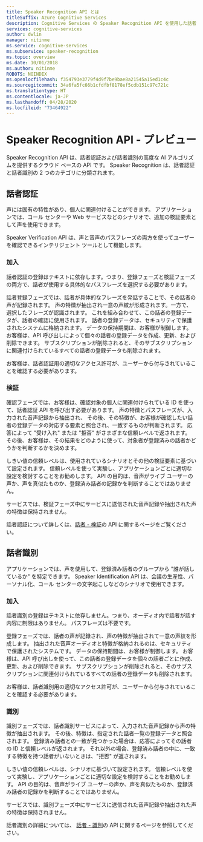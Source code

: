 ```yaml
---
title: Speaker Recognition API とは
titleSuffix: Azure Cognitive Services
description: Cognitive Services の Speaker Recognition API を使用した話者認証および話者識別。
services: cognitive-services
author: dwlin
manager: nitinme
ms.service: cognitive-services
ms.subservice: speaker-recognition
ms.topic: overview
ms.date: 10/01/2018
ms.author: nitinme
ROBOTS: NOINDEX
ms.openlocfilehash: f354793e3779f4d9f7be9bae8a21545a15ed1c4c
ms.sourcegitcommit: 34a6fa5fc66b1cfdfbf8178ef5cdb151c97c721c
ms.translationtype: HT
ms.contentlocale: ja-JP
ms.lasthandoff: 04/28/2020
ms.locfileid: "73464922"
---
```

# <a name="speaker-recognition-api---preview"></a>Speaker Recognition API - プレビュー

Speaker Recognition API は、話者認証および話者識別の高度な AI アルゴリズムを提供するクラウド ベースの API です。 Speaker Recognition は、話者認証と話者識別の 2 つのカテゴリに分類されます。

## <a name="speaker-verification"></a>話者認証

声には固有の特性があり、個人に関連付けることができます。  アプリケーションでは、コール センターや Web サービスなどのシナリオで、追加の検証要素として声を使用できます。

Speaker Verification API は、声と音声のパスフレーズの両方を使ってユーザーを確認できるインテリジェント ツールとして機能します。

### <a name="enrollment"></a>加入

話者認証の登録はテキストに依存します。つまり、登録フェーズと検証フェーズの両方で、話者が使用する具体的なパスフレーズを選択する必要があります。

話者登録フェーズでは、話者が具体的なフレーズを発話することで、その話者の声が記録されます。 声の特徴が抽出され一意の声紋が形成されます。一方で、選択したフレーズが認識されます。 これを組み合わせて、この話者の登録データが、話者の確認に使用されます。 話者の登録データは、セキュリティで保護されたシステムに格納されます。 データの保持期間は、お客様が制御します。 お客様は、API 呼び出しによって個々の話者の登録データを作成、更新、および削除できます。  サブスクリプションが削除されると、そのサブスクリプションに関連付けられているすべての話者の登録データも削除されます。

お客様は、話者認証用の適切なアクセス許可が、ユーザーから付与されていることを確認する必要があります。

### <a name="verification"></a>検証

確認フェーズでは、お客様は、確認対象の個人に関連付けられている ID を使って、話者認証 API を呼び出す必要があります。  声の特徴とパスフレーズが、入力された音声記録から抽出され、 その後、その特徴が、お客様が確認したい話者の登録データの対応する要素と照合され、一致するものが判断されます。  応答によって "受け入れ" または "拒否" がさまざまな信頼レベルで返されます。  その後、お客様は、その結果をどのように使って、対象者が登録済みの話者かどうかを判断するかを決めます。

しきい値の信頼レベルは、使用されているシナリオとその他の検証要素に基づいて設定されます。 信頼レベルを使って実験し、アプリケーションごとに適切な設定を検討することをお勧めします。 API の目的は、音声がライブ ユーザーの声か、声を真似たものか、登録済み話者の記録かを判断することではありません。

サービスでは、検証フェーズ中にサービスに送信された音声記録や抽出された声の特徴は保持されません。

話者認証について詳しくは、[話者 - 検証](https://westus.dev.cognitive.microsoft.com/docs/services/563309b6778daf02acc0a508/operations/563309b7778daf06340c9652)の API に関するページをご覧ください。

## <a name="speaker-identification"></a>話者識別

アプリケーションでは、声を使用して、登録済み話者のグループから "誰が話しているか" を特定できます。 Speaker Identification API は、会議の生産性、パーソナル化、コール センターの文字起こしなどのシナリオで使用できます。

### <a name="enrollment"></a>加入

話者識別の登録はテキストに依存しません。つまり、オーディオ内で話者が話す内容に制限はありません。 パスフレーズは不要です。

登録フェーズでは、話者の声が記録され、声の特徴が抽出されて一意の声紋を形成します。 抽出された音声オーディオと特徴が格納されるのは、セキュリティで保護されたシステムです。 データの保持期間は、お客様が制御します。 お客様は、API 呼び出しを使って、この話者の登録データを個々の話者ごとに作成、更新、および削除できます。 サブスクリプションが削除されると、そのサブスクリプションに関連付けられているすべての話者の登録データも削除されます。

お客様は、話者識別用の適切なアクセス許可が、ユーザーから付与されていることを確認する必要があります。

### <a name="identification"></a>識別

識別フェーズでは、話者識別サービスによって、入力された音声記録から声の特徴が抽出されます。 その後、特徴は、指定された話者一覧の登録データと照合されます。 登録済み話者との一致が見つかった場合は、応答によってその話者の ID と信頼レベルが返されます。  それ以外の場合、登録済み話者の中に、一致する特徴を持つ話者がいないときは、"拒否" が返されます。

しきい値の信頼レベルは、シナリオに基づいて設定されます。 信頼レベルを使って実験し、アプリケーションごとに適切な設定を検討することをお勧めします。 API の目的は、音声がライブ ユーザーの声か、声を真似たものか、登録済み話者の記録かを判断することではありません。

サービスでは、識別フェーズ中にサービスに送信された音声記録や抽出された声の特徴は保持されません。

話者識別の詳細については、 [話者 - 識別](https://westus.dev.cognitive.microsoft.com/docs/services/563309b6778daf02acc0a508/operations/5645c068e597ed22ec38f42e)の API に関するページを参照してください。
